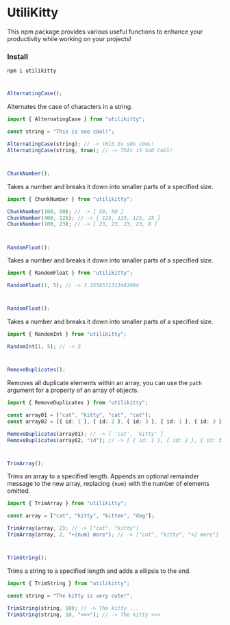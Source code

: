 # UtiliKitty

This npm package provides various useful functions to enhance your productivity while working on your projects!

### Install

```
npm i utilikitty
```

#

```ts
AlternatingCase();
```

Alternates the case of characters in a string.

```ts
import { AlternatingCase } from "utilikitty";

const string = "This is soo cool!";

AlternatingCase(string); // -> tHiS Is sOo cOoL!
AlternatingCase(string, true); // -> ThIs iS SoO CoOl!
```

#

```ts
ChunkNumber();
```

Takes a number and breaks it down into smaller parts of a specified size.

```ts
import { ChunkNumber } from "utilikitty";

ChunkNumber(100, 50); // -> [ 50, 50 ]
ChunkNumber(400, 125); // -> [ 125, 125, 125, 25 ]
ChunkNumber(100, 23); // -> [ 23, 23, 23, 23, 8 ]
```

#

```ts
RandomFloat();
```

Takes a number and breaks it down into smaller parts of a specified size.

```ts
import { RandomFloat } from "utilikitty";

RandomFloat(1, 5); // -> 3.1556571313461994
```

#

```ts
RandomFloat();
```

Takes a number and breaks it down into smaller parts of a specified size.

```ts
import { RandomInt } from "utilikitty";

RandomInt(1, 5); // -> 2
```

#

```ts
RemoveDuplicates();
```

Removes all duplicate elements within an array, you can use the `path` argument for a property of an array of objects.

```ts
import { RemoveDuplicates } from "utilikitty";

const array01 = ["cat", "kitty", "cat", "cat"];
const array02 = [{ id: 1 }, { id: 2 }, { id: 3 }, { id: 1 }, { id: 3 }];

RemoveDuplicates(array01); // -> [ 'cat', 'kitty' ]
RemoveDuplicates(array02, "id"); // -> [ { id: 1 }, { id: 2 }, { id: 3 } ]
```

#

```ts
TrimArray();
```

Trims an array to a specified length. Appends an optional remainder message to the new array, replacing `{num}` with the number of elements omitted.

```ts
import { TrimArray } from "utilikitty";

const array = ["cat", "kitty", "kitten", "dog"];

TrimArray(array, 2); // -> ["cat", "kitty"]
TrimArray(array, 2, "+{num} more"); // -> ["cat", "kitty", "+2 more"]
```

#

```ts
TrimString();
```

Trims a string to a specified length and adds a ellipsis to the end.

```ts
import { TrimString } from "utilikitty";

const string = "The kitty is very cute!";

TrimString(string, 10); // -> The kitty ...
TrimString(string, 10, ">>>"); // -> The kitty >>>
```
